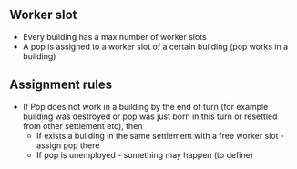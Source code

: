 ## Worker slot
- Every building has a max number of worker slots
- A pop is assigned to a worker slot of a certain building (pop works in a building)

## Assignment rules
- If Pop does not work in a building by the end of turn (for example building was destroyed or pop was just born in this turn or resettled from other settlement etc), then
	- If exists a building in the same settlement with a free worker slot - assign pop there
	- If pop is unemployed - something may happen (to define)